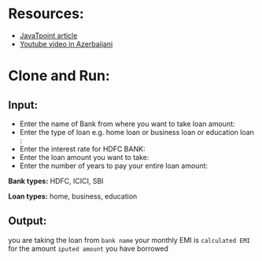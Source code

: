 
# Resources:

- [JavaTpoint article](https://www.javatpoint.com/abstract-factory-pattern)
- [Youtube video in Azerbaijani](https://youtu.be/o8hUByEad4M)

# Clone and Run:

## Input:
- Enter the name of Bank from where you want to take loan amount: 
- Enter the type of loan e.g. home loan or business loan or education loan :
- Enter the interest rate for HDFC BANK: 
- Enter the loan amount you want to take: 
- Enter the number of years to pay your entire loan amount: 

**Bank types:** HDFC, ICICI, SBI

**Loan types:** home, business, education

## Output:

you are taking the loan from ```bank name```
your monthly EMI is ```calculated EMI ``` for the amount ```iputed amount``` you have borrowed